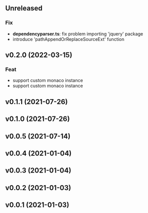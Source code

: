 ## Unreleased

### Fix

- **dependencyparser.ts**: fix problem importing 'jquery' package
- introduce 'pathAppendOrReplaceSourceExt' function

## v0.2.0 (2022-03-15)

### Feat

- support custom monaco instance
- support custom monaco instance

## v0.1.1 (2021-07-26)

## v0.1.0 (2021-07-26)

## v0.0.5 (2021-07-14)

## v0.0.4 (2021-01-04)

## v0.0.3 (2021-01-04)

## v0.0.2 (2021-01-03)

## v0.0.1 (2021-01-03)
